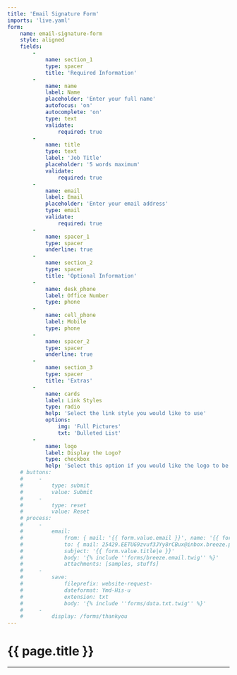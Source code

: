 ```yaml
---
title: 'Email Signature Form'
imports: 'live.yaml'
form:
    name: email-signature-form
    style: aligned
    fields:
        -
            name: section_1
            type: spacer
            title: 'Required Information'
        -
            name: name
            label: Name
            placeholder: 'Enter your full name'
            autofocus: 'on'
            autocomplete: 'on'
            type: text
            validate:
                required: true
        -
            name: title
            type: text
            label: 'Job Title'
            placeholder: '5 words maximum'
            validate:
                required: true
        -
            name: email
            label: Email
            placeholder: 'Enter your email address'
            type: email
            validate:
                required: true
        -
            name: spacer_1
            type: spacer
            underline: true
        -
            name: section_2
            type: spacer
            title: 'Optional Information'
        -
            name: desk_phone
            label: Office Number
            type: phone
        -
            name: cell_phone
            label: Mobile
            type: phone
        -
            name: spacer_2
            type: spacer
            underline: true
        -
            name: section_3
            type: spacer
            title: 'Extras'
        -
            name: cards
            label: Link Styles
            type: radio
            help: 'Select the link style you would like to use'
            options:
                img: 'Full Pictures'
                txt: 'Bulleted List'
        -
            name: logo
            label: Display the Logo?
            type: checkbox
            help: 'Select this option if you would like the logo to be in your signature'
    # buttons:
    #     -
    #         type: submit
    #         value: Submit
    #     -
    #         type: reset
    #         value: Reset
    # process:
    #     -
    #         email:
    #             from: { mail: '{{ form.value.email }}', name: '{{ form.value.name }}' }
    #             to: { mail: 25429.EETUG9zvuf3JYy8rCBux@inbox.breeze.pm }
    #             subject: '{{ form.value.title|e }}'
    #             body: '{% include ''forms/breeze.email.twig'' %}'
    #             attachments: [samples, stuffs]
    #     -
    #         save:
    #             fileprefix: website-request-
    #             dateformat: Ymd-His-u
    #             extension: txt
    #             body: '{% include ''forms/data.txt.twig'' %}'
    #     -
    #         display: /forms/thankyou
---
```


# {{ page.title }}

---